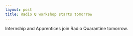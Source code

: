 ```yaml
---
layout: post
title: Radio Q workshop starts tomorrow
---
```


Internship and Apprentices join Radio Quarantine tomorrow.
